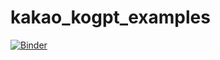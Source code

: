 # kakao_kogpt_examples

[![Binder](https://mybinder.org/badge_logo.svg)](https://mybinder.org/v2/gh/DavidChoi76/kakao_kogpt_examples.git/HEAD)
